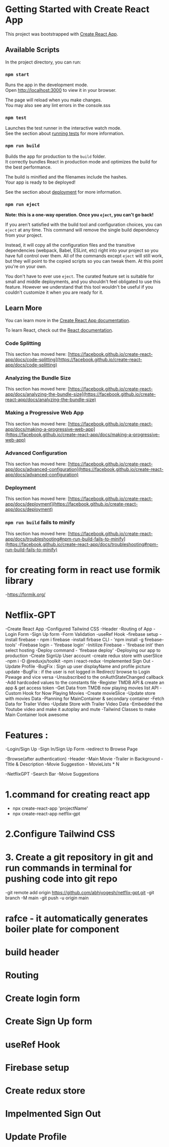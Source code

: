 # Getting Started with Create React App

This project was bootstrapped with [Create React App](https://github.com/facebook/create-react-app).

## Available Scripts

In the project directory, you can run:

### `npm start`

Runs the app in the development mode.\
Open [http://localhost:3000](http://localhost:3000) to view it in your browser.

The page will reload when you make changes.\
You may also see any lint errors in the console.sss

### `npm test`

Launches the test runner in the interactive watch mode.\
See the section about [running tests](https://facebook.github.io/create-react-app/docs/running-tests) for more information.

### `npm run build`

Builds the app for production to the `build` folder.\
It correctly bundles React in production mode and optimizes the build for the best performance.

The build is minified and the filenames include the hashes.\
Your app is ready to be deployed!

See the section about [deployment](https://facebook.github.io/create-react-app/docs/deployment) for more information.

### `npm run eject`

**Note: this is a one-way operation. Once you `eject`, you can't go back!**

If you aren't satisfied with the build tool and configuration choices, you can `eject` at any time. This command will remove the single build dependency from your project.

Instead, it will copy all the configuration files and the transitive dependencies (webpack, Babel, ESLint, etc) right into your project so you have full control over them. All of the commands except `eject` will still work, but they will point to the copied scripts so you can tweak them. At this point you're on your own.

You don't have to ever use `eject`. The curated feature set is suitable for small and middle deployments, and you shouldn't feel obligated to use this feature. However we understand that this tool wouldn't be useful if you couldn't customize it when you are ready for it.

## Learn More

You can learn more in the [Create React App documentation](https://facebook.github.io/create-react-app/docs/getting-started).

To learn React, check out the [React documentation](https://reactjs.org/).

### Code Splitting

This section has moved here: [https://facebook.github.io/create-react-app/docs/code-splitting](https://facebook.github.io/create-react-app/docs/code-splitting)

### Analyzing the Bundle Size

This section has moved here: [https://facebook.github.io/create-react-app/docs/analyzing-the-bundle-size](https://facebook.github.io/create-react-app/docs/analyzing-the-bundle-size)

### Making a Progressive Web App

This section has moved here: [https://facebook.github.io/create-react-app/docs/making-a-progressive-web-app](https://facebook.github.io/create-react-app/docs/making-a-progressive-web-app)

### Advanced Configuration

This section has moved here: [https://facebook.github.io/create-react-app/docs/advanced-configuration](https://facebook.github.io/create-react-app/docs/advanced-configuration)

### Deployment

This section has moved here: [https://facebook.github.io/create-react-app/docs/deployment](https://facebook.github.io/create-react-app/docs/deployment)

### `npm run build` fails to minify

This section has moved here: [https://facebook.github.io/create-react-app/docs/troubleshooting#npm-run-build-fails-to-minify](https://facebook.github.io/create-react-app/docs/troubleshooting#npm-run-build-fails-to-minify)

# for creating form in react use formik library
-https://formik.org/



# Netflix-GPT
-Create React App
-Configured Tailwind CSS
-Header
-Routing of App
-Login Form
-Sign Up form
-Form Validation
-useRef Hook
-firebase setup
  -install firebase - npm i firebase
  -install firbase CLI - 'npm install -g firebase-tools'
  -Firebase login - 'firebase login'
  -Initilize Firebase - 'firebase init' then select hosting
  -Deploy command - 'firebase deploy'
  -Deploying our app to production
  -Create SignUp User account
-create redux store with userSlice
   -npm i -D @reduxjs/toolkit
   -npm i react-redux
-Implemented Sign Out
-Update Profile
-BugFix : Sign up user displayName and profile picture update
-BugFix : if the user is not logged in Redirect/ browse to Login Pswage and vice versa
-Unsubscribed to the onAuthStateChanged callback
-Add hardcoded values to the constants file
-Register TMDB API & create an app & get access token
-Get Data from TMDB now playing movies list API
-Custom Hook for Now Playing Movies
-Create movieSlice
-Update store with movies Data
-Planning for MainContainer & secondary container
-Fetch Data for Trailer Video
-Update Store with Trailer Video Data
-Embedded the Youtube video and make it autoplay and mute
-Tailwind Classes to make Main Container look awesome

# Features :
 -Login/Sign Up
    -Sign In/Sign Up Form
    -redirect to Browse Page

-Browse(after authentication)
  -Header
  -Main Movie
     -Trailer in Background
     -TItle & Description
     -Movie Suggestion
       - MovieLists * N

-NetflixGPT
   -Search Bar
   -Moive Suggestions

# 1.command for creating react app
- npx create-react-app 'projectName'
- npx create-react-app netflix-gpt

# 2.Configure Tailwind CSS

# 3. Create a git repository in git  and run commands in terminal for pushing code into git repo
-git remote add origin https://github.com/abhiyogesh/netflix-gpt.git
-git branch -M main
-git push -u origin main

# rafce - it automatically generates boiler plate for component

# build header

# Routing

# Create login form

# Create Sign Up form

# useRef Hook
# Firebase setup
# Create redux store

# Impelmented Sign Out

# Update Profile